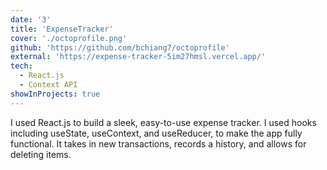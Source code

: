 ```yaml
---
date: '3'
title: 'ExpenseTracker'
cover: './octoprofile.png'
github: 'https://github.com/bchiang7/octoprofile'
external: 'https://expense-tracker-5im27hmsl.vercel.app/'
tech:
  - React.js
  - Context API
showInProjects: true
---
```


I used React.js to build a sleek, easy-to-use expense tracker. I used hooks including useState, useContext, and useReducer, to make the app fully functional. It takes in new transactions, records a history, and allows for deleting items.
